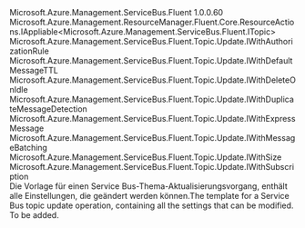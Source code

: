 <Type Name="IUpdate" FullName="Microsoft.Azure.Management.ServiceBus.Fluent.Topic.Update.IUpdate">
  <TypeSignature Language="C#" Value="public interface IUpdate : Microsoft.Azure.Management.ResourceManager.Fluent.Core.ResourceActions.IAppliable&lt;Microsoft.Azure.Management.ServiceBus.Fluent.ITopic&gt;, Microsoft.Azure.Management.ServiceBus.Fluent.Topic.Update.IWithAuthorizationRule, Microsoft.Azure.Management.ServiceBus.Fluent.Topic.Update.IWithDefaultMessageTTL, Microsoft.Azure.Management.ServiceBus.Fluent.Topic.Update.IWithDeleteOnIdle, Microsoft.Azure.Management.ServiceBus.Fluent.Topic.Update.IWithDuplicateMessageDetection, Microsoft.Azure.Management.ServiceBus.Fluent.Topic.Update.IWithExpressMessage, Microsoft.Azure.Management.ServiceBus.Fluent.Topic.Update.IWithMessageBatching, Microsoft.Azure.Management.ServiceBus.Fluent.Topic.Update.IWithSize, Microsoft.Azure.Management.ServiceBus.Fluent.Topic.Update.IWithSubscription" />
  <TypeSignature Language="ILAsm" Value=".class public interface auto ansi abstract IUpdate implements class Microsoft.Azure.Management.ResourceManager.Fluent.Core.ResourceActions.IAppliable`1&lt;class Microsoft.Azure.Management.ServiceBus.Fluent.ITopic&gt;, class Microsoft.Azure.Management.ResourceManager.Fluent.Core.ResourceActions.IIndexable, class Microsoft.Azure.Management.ServiceBus.Fluent.Topic.Update.IWithAuthorizationRule, class Microsoft.Azure.Management.ServiceBus.Fluent.Topic.Update.IWithDefaultMessageTTL, class Microsoft.Azure.Management.ServiceBus.Fluent.Topic.Update.IWithDeleteOnIdle, class Microsoft.Azure.Management.ServiceBus.Fluent.Topic.Update.IWithDuplicateMessageDetection, class Microsoft.Azure.Management.ServiceBus.Fluent.Topic.Update.IWithExpressMessage, class Microsoft.Azure.Management.ServiceBus.Fluent.Topic.Update.IWithMessageBatching, class Microsoft.Azure.Management.ServiceBus.Fluent.Topic.Update.IWithSize, class Microsoft.Azure.Management.ServiceBus.Fluent.Topic.Update.IWithSubscription" />
  <TypeSignature Language="DocId" Value="T:Microsoft.Azure.Management.ServiceBus.Fluent.Topic.Update.IUpdate" />
  <TypeSignature Language="VB.NET" Value="Public Interface IUpdate&#xA;Implements IAppliable(Of ITopic), IWithAuthorizationRule, IWithDefaultMessageTTL, IWithDeleteOnIdle, IWithDuplicateMessageDetection, IWithExpressMessage, IWithMessageBatching, IWithSize, IWithSubscription" />
  <TypeSignature Language="F#" Value="type IUpdate = interface&#xA;    interface IAppliable&lt;ITopic&gt;&#xA;    interface IIndexable&#xA;    interface IWithSize&#xA;    interface IWithDeleteOnIdle&#xA;    interface IWithDefaultMessageTTL&#xA;    interface IWithExpressMessage&#xA;    interface IWithMessageBatching&#xA;    interface IWithDuplicateMessageDetection&#xA;    interface IWithSubscription&#xA;    interface IWithAuthorizationRule" />
  <AssemblyInfo>
    <AssemblyName>Microsoft.Azure.Management.ServiceBus.Fluent</AssemblyName>
    <AssemblyVersion>1.0.0.60</AssemblyVersion>
  </AssemblyInfo>
  <Interfaces>
    <Interface>
      <InterfaceName>Microsoft.Azure.Management.ResourceManager.Fluent.Core.ResourceActions.IAppliable&lt;Microsoft.Azure.Management.ServiceBus.Fluent.ITopic&gt;</InterfaceName>
    </Interface>
    <Interface>
      <InterfaceName>Microsoft.Azure.Management.ServiceBus.Fluent.Topic.Update.IWithAuthorizationRule</InterfaceName>
    </Interface>
    <Interface>
      <InterfaceName>Microsoft.Azure.Management.ServiceBus.Fluent.Topic.Update.IWithDefaultMessageTTL</InterfaceName>
    </Interface>
    <Interface>
      <InterfaceName>Microsoft.Azure.Management.ServiceBus.Fluent.Topic.Update.IWithDeleteOnIdle</InterfaceName>
    </Interface>
    <Interface>
      <InterfaceName>Microsoft.Azure.Management.ServiceBus.Fluent.Topic.Update.IWithDuplicateMessageDetection</InterfaceName>
    </Interface>
    <Interface>
      <InterfaceName>Microsoft.Azure.Management.ServiceBus.Fluent.Topic.Update.IWithExpressMessage</InterfaceName>
    </Interface>
    <Interface>
      <InterfaceName>Microsoft.Azure.Management.ServiceBus.Fluent.Topic.Update.IWithMessageBatching</InterfaceName>
    </Interface>
    <Interface>
      <InterfaceName>Microsoft.Azure.Management.ServiceBus.Fluent.Topic.Update.IWithSize</InterfaceName>
    </Interface>
    <Interface>
      <InterfaceName>Microsoft.Azure.Management.ServiceBus.Fluent.Topic.Update.IWithSubscription</InterfaceName>
    </Interface>
  </Interfaces>
  <Docs>
    <summary>
            <span data-ttu-id="ea6cc-101">Die Vorlage für einen Service Bus-Thema-Aktualisierungsvorgang, enthält alle Einstellungen, die geändert werden können.</span><span class="sxs-lookup"><span data-stu-id="ea6cc-101">The template for a Service Bus topic update operation, containing all the settings that can be modified.</span></span>
            </summary>
    <remarks>To be added.</remarks>
  </Docs>
  <Members />
</Type>